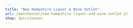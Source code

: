```yaml
---
title: "New Hampshire Liquor & Wine Outlet"
url: /manchester/new-hampshire-liquor-und-wine-outlet-2/
shop: Spirituosen
---
```

